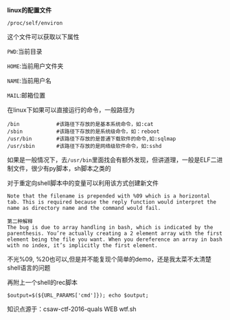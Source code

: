 **linux的配置文件**

```
/proc/self/environ
```

这个文件可以获取以下属性

`PWD`:当前目录

`HOME`:当前用户文件夹

`NAME`:当前用户名

`MAIL`:邮箱位置



在linux下如果可以直接运行的命令，一般路径为

```
/bin			#该路径下存放的是基本系统命令，如:cat
/sbin			#该路径下存放的是系统级命令，如：reboot
/usr/bin		#该路径下存放的是普通下载软件的命令,如:sqlmap
/usr/sbin		#该路径下存放的是网络级软件命令，如:sshd
```

如果是一般情况下，去`/usr/bin`里面找会有额外发现，但讲道理，一般是ELF二进制文件，很少有py脚本，sh脚本之类的



对于重定向shell脚本中的变量可以利用该方式创建新文件

```
Note that the filename is prepended with %09 which is a horizontal tab. This is required because the reply function would interpret the name as directory name and the command would fail.

第二种解释
The bug is due to array handling in bash, which is indicated by the parenthesis. You’re actually creating a 2 element array with the first element being the file you want. When you dereference an array in bash with no index, it’s implicitly the first element.
```

不光%09, %20也可以,但是并不能复现个简单的demo，还是我太菜不太清楚shell语言的问题



再附上一个shell的rec脚本

```
$output=$(${URL_PARAMS['cmd']}); echo $output;
```



知识点源于：csaw-ctf-2016-quals WEB wtf.sh
